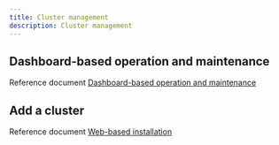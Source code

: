 ```yaml
---
title: Cluster management
description: Cluster management
---
```


## Dashboard-based operation and maintenance

Reference document [Dashboard-based operation and maintenance](/docs/ops-guide/management/dashboard-op)

## Add a cluster

Reference document [Web-based installation](/docs/installation/install-with-ui/)
